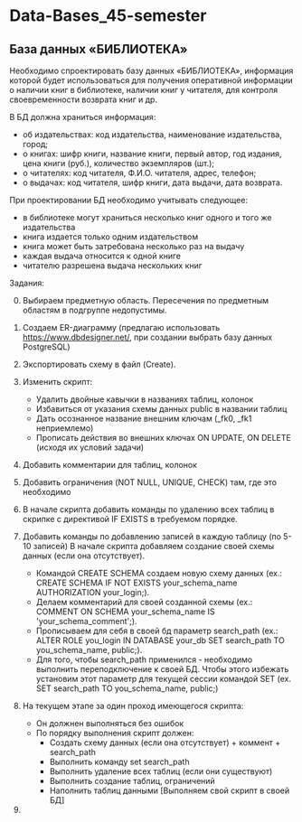 # Data-Bases_45-semester

## База данных «БИБЛИОТЕКА»

Необходимо спроектировать базу данных «БИБЛИОТЕКА», информация которой будет использоваться для получения оперативной информации о наличии книг в библиотеке, наличии книг у читателя, для контроля своевременности возврата книг и др. 

В БД должна храниться информация: 

* об издательствах: код издательства, наименование издательства, город; 
* о книгах: шифр книги, название книги, первый автор, год издания, цена книги (руб.), количество экземпляров (шт.);
* о читателях: код читателя, Ф.И.О. читателя, адрес, телефон;
* о выдачах: код читателя, шифр книги, дата выдачи, дата возврата.

При проектировании БД необходимо учитывать следующее: 

* в библиотеке могут храниться несколько книг одного и того же издательства
* книга издается только одним издательством
* книга может быть затребована несколько раз на выдачу
* каждая выдача относится к одной книге
* читателю разрешена выдача нескольких книг 

Задания:

0. Выбираем предметную область. Пересечения по предметным областям в подгруппе недопустимы. 
1. Создаем ER-диаграмму (предлагаю использовать https://www.dbdesigner.net/, при создании выбрать базу данных PostgreSQL)
2. Экспортировать схему в файл (Create).
3. Изменить скрипт:
   - Удалить двойные кавычки в названиях таблиц, колонок
   - Избавиться от указания схемы данных public в названии таблиц
   - Дать осознанное название внешним ключам (_fk0, _fk1 неприемлемо)
   - Прописать действия во внешних ключах ON UPDATE, ON DELETE (исходя их условий задачи)
   
5. Добавить комментарии для таблиц, колонок
6. Добавить ограничения (NOT NULL, UNIQUE, CHECK) там, где это необходимо
7. В начале скрипта добавить команды по удалению всех таблиц в скрипке с директивой IF EXISTS в требуемом порядке.
8. Добавить команды по добавлению записей в каждую таблицу (по 5-10 записей)
   В начале скрипта добавляем создание своей схемы данных (если она отсутствует). 
   - Командой CREATE SCHEMA создаем новую схему данных (ex.: CREATE SCHEMA IF NOT EXISTS your_schema_name AUTHORIZATION your_login;).
   - Делаем комментарий для своей созданной схемы (ex.: COMMENT ON SCHEMA your_schema_name IS 'your_schema_comment';).
   - Прописываем для себя в своей бд параметр searсh_path (ex.: ALTER ROLE you_login IN DATABASE your_db SET search_path TO you_schema_name, public;).
   - Для того, чтобы search_path применился - необходимо выполнить переподключение к своей БД. Чтобы этого избежать установим этот параметр для текущей сессии командой SET (ex. SET search_path TO you_schema_name, public;)

9. На текущем этапе за один проход имеющегося скрипта:
   - Он должнен выполняться без ошибок
   - По порядку выполнения скрипт должен:
      - Создать схему данных (если она отсутствует) + коммент + search_path
      - Выполнить команду set search_path
      - Выполнить удаление всех таблиц (если они существуют)
      - Выполнить создание таблиц, ограничений
      - Наполнить таблиц данными
[Выполняем свой скрипт в своей БД]
10. 
